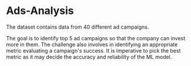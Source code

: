 # Ads-Analysis

The dataset contains data from 40 different ad campaigns.

The goal is to identify top 5 ad campaigns so that the company can invest more in them. The challenge also involves in identifying an appropriate metric evaluating a campaign's success. It is imperative to pick the best metric as it may decide the accuracy and reliability of the ML model.
